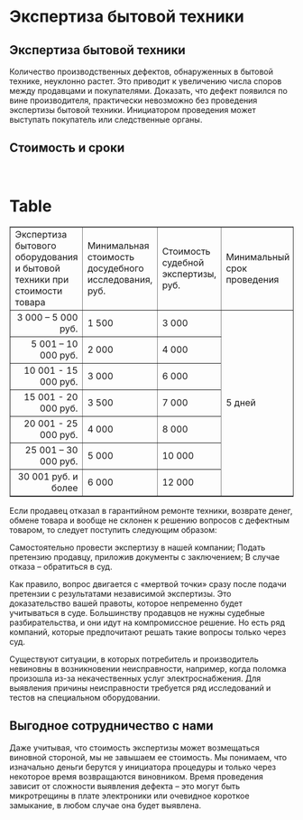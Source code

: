 # Экспертиза бытовой техники
## Экспертиза бытовой техники

Количество производственных дефектов, обнаруженных в бытовой технике, неуклонно растет. Это приводит к увеличению числа споров между продавцами и покупателями. Доказать, что дефект появился по вине производителя, практически невозможно без проведения экспертизы бытовой техники. Инициатором проведения может выступать покупатель или следственные органы.
## Стоимость и сроки

 
# Table
<table border="1" cellpadding="0" cellspacing="0" class="price-list">
<tbody>
<tr class="table-header_blue">
<td>Экспертиза бытового оборудования и бытовой техники при стоимости товара</td>
<td>Минимальная стоимость досудебного исследования, руб.</td>
<td>Стоимость судебной экспертизы, руб.</td>
<td>Минимальный срок проведения</td>
</tr>
<tr>
<td style="text-align:right">3 000 – 5 000 руб.</td>
<td>1 500</td>
<td>3 000</td>
<td colspan="1" rowspan="7">5 дней</td>
</tr>
<tr>
<td style="text-align:right">5 001 – 10 000 руб.</td>
<td>2 000</td>
<td>4 000</td>
</tr>
<tr>
<td style="text-align:right">10 001 - 15 000 руб.</td>
<td>3 000</td>
<td>6 000</td>
</tr>
<tr>
<td style="text-align:right">15 001 - 20 000 руб.</td>
<td>3 500</td>
<td>7 000</td>
</tr>
<tr>
<td style="text-align:right">20 001 - 25 000 руб.</td>
<td>4 000</td>
<td>8 000</td>
</tr>
<tr>
<td style="text-align:right">25 001 – 30 000 руб.</td>
<td>5 000</td>
<td>10 000</td>
</tr>
<tr>
<td style="text-align:right">30 001 руб. и более</td>
<td>6 000</td>
<td>12 000</td>
</tr>
</tbody>
</table>

Если продавец отказал в гарантийном ремонте техники, возврате денег, обмене товара и вообще не склонен к решению вопросов с дефектным товаром, то следует поступить следующим образом:

Самостоятельно провести экспертизу в нашей компании;
Подать претензию продавцу, приложив документы с заключением;
В случае отказа – обратиться в суд.


Как правило, вопрос двигается с «мертвой точки» сразу после подачи претензии с результатами независимой экспертизы. Это доказательство вашей правоты, которое непременно будет учитываться в суде. Большинству продавцов не нужны судебные разбирательства, и они идут на компромиссное решение. Но есть ряд компаний, которые предпочитают решать такие вопросы только через суд.

Существуют ситуации, в которых потребитель и производитель невиновны в возникновении неисправности, например, когда поломка произошла из-за некачественных услуг электроснабжения. Для выявления причины неисправности требуется ряд исследований и тестов на специальном оборудовании.
## Выгодное сотрудничество с нами

Даже учитывая, что стоимость экспертизы может возмещаться виновной стороной, мы не завышаем ее стоимость. Мы понимаем, что изначально деньги берутся у инициатора процедуры и только через некоторое время возвращаются виновником. Время проведения зависит от сложности выявления дефекта – это могут быть микротрещины в плате электроники или очевидное короткое замыкание, в любом случае она будет выявлена.